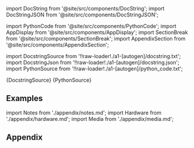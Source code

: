 
[//]: # (Custom component imports)

import DocString from '@site/src/components/DocString';
import DocStringJSON from '@site/src/components/DocStringJSON';

import PythonCode from '@site/src/components/PythonCode';
import AppDisplay from '@site/src/components/AppDisplay';
import SectionBreak from '@site/src/components/SectionBreak';
import AppendixSection from '@site/src/components/AppendixSection';

[//]: # (Docstring)

import DocstringSource from '!!raw-loader!./a1-[autogen]/docstring.txt';
import DocstringJson from '!!raw-loader!./a1-[autogen]/docstring.json';
import PythonSource from '!!raw-loader!./a1-[autogen]/python_code.txt';

<DocString>{DocstringSource}</DocString>
<DocStringJSON data={DocstringJson} />
<PythonCode GLink='LOGIC_GATES/LOOPS/APPEND/APPEND.py'>{PythonSource}</PythonCode>

<SectionBreak />

    

[//]: # (Examples)

## Examples

<AppDisplay 
  GLink='LOGIC_GATES/LOOPS/APPEND'
  nodeLabel='APPEND'>
</AppDisplay>

<SectionBreak />

    

[//]: # (Appendix)

import Notes from './appendix/notes.md';
import Hardware from './appendix/hardware.md';
import Media from './appendix/media.md';

## Appendix

<AppendixSection index={0} folderPath='nodes/LOGIC_GATES/LOOPS/APPEND/appendix/'><Notes /></AppendixSection>
<AppendixSection index={1} folderPath='nodes/LOGIC_GATES/LOOPS/APPEND/appendix/'><Hardware /></AppendixSection>
<AppendixSection index={2} folderPath='nodes/LOGIC_GATES/LOOPS/APPEND/appendix/'><Media /></AppendixSection>


